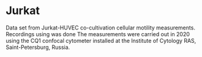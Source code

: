 # Jurkat
Data set from Jurkat-HUVEC co-cultivation cellular motility measurements.
Recordings using  was done
The measurements were carried out in 2020 using the CQ1 confocal cytometer installed at the Institute of Cytology RAS, Saint-Petersburg, Russia.
